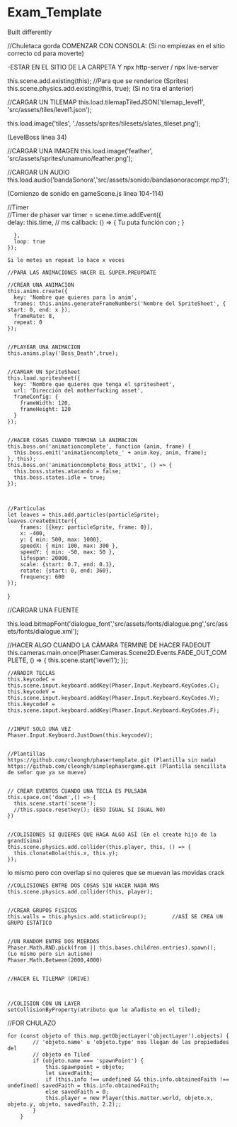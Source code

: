# Exam_Template
 Built differently

//Chuletaca gorda
COMENZAR CON CONSOLA:
(Si no empiezas en el sitio correcto cd para moverte)

-ESTAR EN EL SITIO DE LA CARPETA Y npx http-server / npx live-server



this.scene.add.existing(this); //Para que se renderice (Sprites)
this.scene.physics.add.existing(this, true); (Si no tira el anterior)

//CARGAR UN TILEMAP
 this.load.tilemapTiledJSON('tilemap_level1', 'src/assets/tiles/level1.json');


 this.load.image('tiles', './assets/sprites/tilesets/slates_tileset.png');
    

 (LevelBoss linea 34)

 //CARGAR UNA IMAGEN
 this.load.image('feather', 'src/assets/sprites/unamuno/feather.png');


//CARGAR UN AUDIO
this.load.audio('bandaSonora','src/assets/sonido/bandasonoracompr.mp3');

(Comienzo de sonido en gameScene.js linea 104-114)


//Timer                                                                     
    //Timer de phaser
    var timer = scene.time.addEvent({                                       
      delay: this.time,                // ms
      callback: () => {
          Tu puta función con ;
        }

      },
      loop: true
    });

    Si le metes un repeat lo hace x veces

    //PARA LAS ANIMACIONES HACER EL SUPER.PREUPDATE

    //CREAR UNA ANIMACION
    this.anims.create({
      key: 'Nombre que quieres para la anim',
      frames: this.anims.generateFrameNumbers('Nombre del SpriteSheet', { start: 0, end: x }),
      frameRate: 8,
      repeat: 0
    });


    //PLAYEAR UNA ANIMACION
    this.anims.play('Boss_Death',true);


    //CARGAR UN SpriteSheet
    this.load.spritesheet({
      key: 'Nombre que quieres que tenga el spritesheet',
      url: 'Dirección del motherfucking asset',
      frameConfig: {
        frameWidth: 120,
        frameHeight: 120
      }
    });


    //HACER COSAS CUANDO TERMINA LA ANIMACION
    this.boss.on('animationcomplete', function (anim, frame) {
      this.boss.emit('animationcomplete_' + anim.key, anim, frame);
    }, this);
    this.boss.on('animationcomplete_Boss_attk1', () => {
      this.boss.states.atacando = false;
      this.boss.states.idle = true;
    });



    //Partículas
    let leaves = this.add.particles(particleSprite);
    leaves.createEmitter({
        frames: [{key: particleSprite, frame: 0}],
        x: -400,
        y: { min: 500, max: 1000},
        speedX: { min: 100, max: 300 },
        speedY: { min: -50, max: 50 },
        lifespan: 20000,
        scale: {start: 0.7, end: 0.1},
        rotate: {start: 0, end: 360},
        frequency: 600
    });
  }



  //CARGAR UNA FUENTE 

  this.load.bitmapFont('dialogue_font','src/assets/fonts/dialogue.png','src/assets/fonts/dialogue.xml');



  //HACER ALGO CUANDO LA CÁMARA TERMINE DE HACER FADEOUT
  this.cameras.main.once(Phaser.Cameras.Scene2D.Events.FADE_OUT_COMPLETE, () => {
      this.scene.start('level1');
    });



    //AÑADIR TECLAS 
    this.keycodeC = this.scene.input.keyboard.addKey(Phaser.Input.Keyboard.KeyCodes.C);
    this.keycodeV = this.scene.input.keyboard.addKey(Phaser.Input.Keyboard.KeyCodes.V);
    this.keycodeF = this.scene.input.keyboard.addKey(Phaser.Input.Keyboard.KeyCodes.F);


    //INPUT SOLO UNA VEZ
    Phaser.Input.Keyboard.JustDown(this.keycodeV);


    //Plantillas 
    https://github.com/cleongh/phasertemplate.git (Plantilla sin nada)
    https://github.com/cleongh/simplephasergame.git (Plantilla sencillita de señor que ya se mueve)


    // CREAR EVENTOS CUANDO UNA TECLA ES PULSADA
    this.space.on('down',() => {
      this.scene.start('scene');
      //this.space.resetkey(); (ESO IGUAL SI IGUAL NO)
    })


    //COLISIONES SI QUIERES QUE HAGA ALGO ASÍ (En el create hijo de la grandísima)
    this.scene.physics.add.collider(this.player, this, () => {      
      this.clonateBola(this.x, this.y);  
    });
lo mismo pero con overlap si no quieres que se muevan las movidas crack


    //COLLISIONES ENTRE DOS COSAS SIN HACER NADA MAS
    this.scene.physics.add.collider(this, player); 


    //CREAR GRUPOS FíSICOS
    this.walls = this.physics.add.staticGroup();        //ASÍ SE CREA UN GRUPO ESTÁTICO


    //UN RANDOM ENTRE DOS MIERDAS
    Phaser.Math.RND.pick(from || this.bases.children.entries).spawn();
    (Lo mismo pero sin autismo)
    Phaser.Math.Between(2000,4000)


    //HACER EL TILEMAP (DRIVE)
    


    //COLISION CON UN LAYER
    setCollisionByProperty(atributo que le añadiste en el tiled);


   






 //FOR CHULAZO 

    for (const objeto of this.map.getObjectLayer('objectLayer').objects) {
            // 'objeto.name' u 'objeto.type' nos llegan de las propiedades del
            // objeto en Tiled
            if (objeto.name === 'spawnPoint') {
                this.spawnpoint = objeto;
                let savedFaith;
                if (this.info !== undefined && this.info.obtainedFaith !== undefined) savedFaith = this.info.obtainedFaith;
                else savedFaith = 0;
                this.player = new Player(this.matter.world, objeto.x, objeto.y, objeto, savedFaith, 2.2);;
            }
        }
